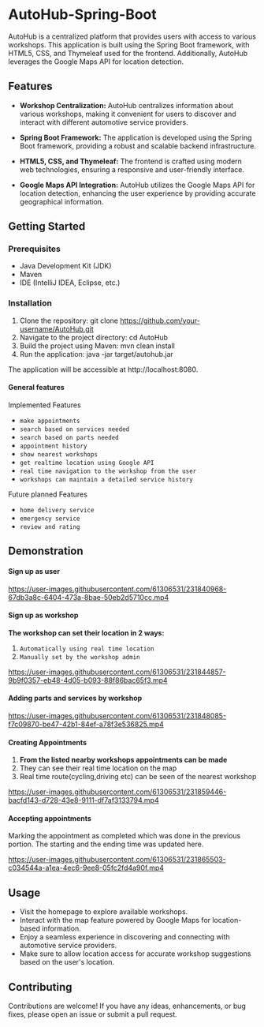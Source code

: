 # AutoHub-Spring-Boot

AutoHub is a centralized platform that provides users with access to various workshops. This application is built using the Spring Boot framework, with HTML5, CSS, and Thymeleaf used for the frontend. Additionally, AutoHub leverages the Google Maps API for location detection.

## Features

- **Workshop Centralization:** AutoHub centralizes information about various workshops, making it convenient for users to discover and interact with different automotive service providers.

- **Spring Boot Framework:** The application is developed using the Spring Boot framework, providing a robust and scalable backend infrastructure.

- **HTML5, CSS, and Thymeleaf:** The frontend is crafted using modern web technologies, ensuring a responsive and user-friendly interface.

- **Google Maps API Integration:** AutoHub utilizes the Google Maps API for location detection, enhancing the user experience by providing accurate geographical information.

## Getting Started

### Prerequisites

- Java Development Kit (JDK)
- Maven
- IDE (IntelliJ IDEA, Eclipse, etc.)

### Installation

1. Clone the repository:
    git clone https://github.com/your-username/AutoHub.git
2. Navigate to the project directory:
    cd AutoHub
3. Build the project using Maven:
    mvn clean install
4. Run the application:
    java -jar target/autohub.jar

The application will be accessible at http://localhost:8080.

#### General features 
Implemented Features
- `make appointments`
- `search based on services needed`
- `search based on parts needed`
- `appointment history`
- `show nearest workshops`
- `get realtime location using Google API`
- `real time navigation to the workshop from the user`
- `workshops can maintain a detailed service history`

Future planned Features
- `home delivery service`
- `emergency service`
- `review and rating`


## Demonstration

#### Sign up as user 
https://user-images.githubusercontent.com/61306531/231840968-67db3a8c-6404-473a-8bae-50eb2d5710cc.mp4

#### Sign up as workshop
**The workshop can set their location in 2 ways:**
 1. `Automatically using real time location`
 2. `Manually set by the workshop admin`

https://user-images.githubusercontent.com/61306531/231844857-9b9f0357-eb48-4d05-b093-88f86bac65f3.mp4

#### Adding parts and services by workshop

https://user-images.githubusercontent.com/61306531/231848085-f7c09870-be47-42b1-84ef-a78f3e536825.mp4

#### Creating Appointments
1. **From the listed nearby workshops appointments can be made**
2. They can see their real time location on the map
3. Real time route(cycling,driving etc) can be seen of the nearest workshop

https://user-images.githubusercontent.com/61306531/231859446-bacfd143-d728-43e8-9111-df7af3133794.mp4


#### Accepting appointments

Marking the appointment as completed which was done in the previous portion. The starting and the ending time was updated here.

https://user-images.githubusercontent.com/61306531/231865503-c034544a-a1ea-4ec6-9ee8-05fc2fd4a90f.mp4


## Usage

- Visit the homepage to explore available workshops.
- Interact with the map feature powered by Google Maps for location-based information.
- Enjoy a seamless experience in discovering and connecting with automotive service providers.
- Make sure to allow location access for accurate workshop suggestions based on the user's location.


## Contributing

Contributions are welcome! If you have any ideas, enhancements, or bug fixes, please open an issue or submit a pull request.
